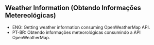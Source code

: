 ## Weather Information (Obtendo Informações Metereológicas)
- ENG: Getting weather information consuming OpenWeatherMap API.
- PT-BR: Obtendo informações meteorológicas consumindo a API OpenWeatherMap.
